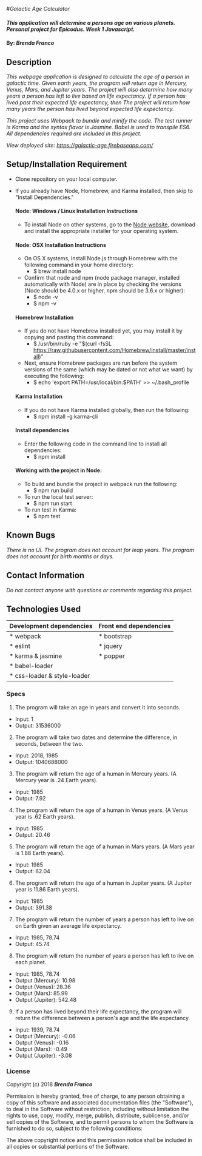 #_Galactic Age Calculator_

#### _This application will determine a persons age on various planets. Personal project for Epicodus. Week 1 Javascript._

#### By: _**Brenda Franco**_

## Description
_This webpage application is designed to calculate the age of a person in galactic time. Given earth years, the program will return age in Mercury, Venus, Mars, and Jupiter years. The project will also determine how many years a person has left to live based on life expectancy. If a person has lived past their expected life expectancy, then The project will return how many years the person has lived beyond expected life expectancy._

_This project uses Webpack to bundle and minify the code. The test runner is Karma and the syntax flavor is Jasmine. Babel is used to transpile ES6. All dependencies required are included in this project._

_View deployed site: https://galactic-age.firebaseapp.com/_

## Setup/Installation Requirement
* Clone repository on your local computer.
* If you already have Node, Homebrew, and Karma installed, then skip to "Install Dependencies."

  #### Node: Windows / Linux Installation Instructions
  * To install Node on other systems, go to the <a href="https://nodejs.org/en/">Node website</a>, download and install the appropriate installer for your operating system.

  #### Node: OSX Installation Instructions
  * On OS X systems, install Node.js through Homebrew with the following command in your home directory:
    * $ brew install node
  * Confirm that node and npm (node package manager, installed automatically with Node) are in place by checking the versions (Node should be 4.0.x or higher, npm should be 3.6.x or higher):
    * $ node -v
    * $ npm -v

  #### Homebrew Installation
  * If you do not have Homebrew installed yet, you may install it by copying and pasting this command:
    * $ /usr/bin/ruby -e "$(curl -fsSL https://raw.githubusercontent.com/Homebrew/install/master/install)"
  * Next, ensure Homebrew packages are run before the system versions of the same (which may be dated or not what we want) by executing the following:
    * $ echo 'export PATH=/usr/local/bin:$PATH' >> ~/.bash_profile

  #### Karma Installation
  * If you do not have Karma installed globally, then run the following:
    * $ npm install -g karma-cli

  #### Install dependencies
  * Enter the following code in the command line to install all dependencies:
    * $ npm install

  #### Working with the project in Node:
  * To build and bundle the project in webpack run the following:
    * $ npm run build
  * To run the local test server:
    * $ npm run start
  * To run test in Karma:
    * $ npm test


## Known Bugs
_There is no UI._
_The program does not account for leap years._
_The program does not account for birth months or days._


## Contact Information
_Do not contact anyone with questions or comments regarding this project._

## Technologies Used
| Development dependencies | Front end dependencies |
| :------------ | :------------- |
| * webpack | * bootstrap |
| * eslint | * jquery |
| * karma & jasmine | * popper
| * babel-loader |  |
| * css-loader & style-loader | | |

### Specs
1. The program will take an age in years and convert it into seconds.
  * Input: 1
  * Output: 31536000
2. The program will take two dates and determine the difference, in seconds, between the two.
  * Input: 2018, 1985
  * Output: 1040688000
3. The program will return the age of a human in Mercury years. (A Mercury year is .24 Earth years).
  * Input: 1985
  * Output: 7.92
4. The program will return the age of a human in Venus years. (A Venus year is .62 Earth years).
  * Input: 1985
  * Output: 20.46
5. The program will return the age of a human in Mars years. (A Mars year is 1.88 Earth years).
  * Input: 1985
  * Output: 62.04
6. The program will return the age of a human in Jupiter years. (A Jupiter year is 11.86 Earth years).
  * Input: 1985
  * Output: 391.38
7. The program will return the number of years a person has left to live on on Earth given an average life expectancy.
  * Input: 1985, 78.74
  * Output: 45.74
8. The program will return the number of years a person has left to live on each planet.
  * Input: 1985, 78.74
  * Output (Mercury): 10.98
  * Output (Venus): 28.36
  * Output (Mars): 85.99
  * Output (Jupiter): 542.48
9. If a person has lived beyond their life expectancy, the program will return the difference between a person's age and the life expectancy.
  * Input: 1939, 78.74
  * Output (Mercury): -0.06
  * Output (Venus): -0.16
  * Output (Mars): -0.49
  * Output (Jupiter): -3.08

### License
Copyright (c) 2018 ****_Brenda Franco_****

Permission is hereby granted, free of charge, to any person obtaining a copy of this software and associated documentation files (the "Software"), to deal in the Software without restriction, including without limitation the rights to use, copy, modify, merge, publish, distribute, sublicense, and/or sell copies of the Software, and to permit persons to whom the Software is furnished to do so, subject to the following conditions:

The above copyright notice and this permission notice shall be included in all copies or substantial portions of the Software.
